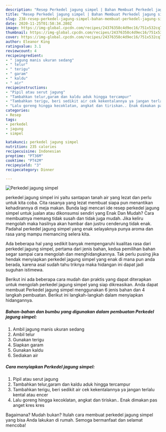 ```yaml
---
description: "Resep Perkedel jagung simpel | Bahan Membuat Perkedel jagung simpel Yang Sedap"
title: "Resep Perkedel jagung simpel | Bahan Membuat Perkedel jagung simpel Yang Sedap"
slug: 238-resep-perkedel-jagung-simpel-bahan-membuat-perkedel-jagung-simpel-yang-sedap
date: 2020-11-25T01:58:34.280Z
image: https://img-global.cpcdn.com/recipes/24376358c4d9ec16/751x532cq70/perkedel-jagung-simpel-foto-resep-utama.jpg
thumbnail: https://img-global.cpcdn.com/recipes/24376358c4d9ec16/751x532cq70/perkedel-jagung-simpel-foto-resep-utama.jpg
cover: https://img-global.cpcdn.com/recipes/24376358c4d9ec16/751x532cq70/perkedel-jagung-simpel-foto-resep-utama.jpg
author: Eleanor King
ratingvalue: 3.1
reviewcount: 4
recipeingredient:
- " jagung manis ukuran sedang"
- " telur"
- " terigu"
- " garam"
- " kaldu"
- " air"
recipeinstructions:
- "Pipil atau serut jagung"
- "Tambahkan telur,garam dan kaldu aduk hingga tercampur"
- "Tambahkan terigu, beri sedikit air cek kekentalannya ya jangan terlalu kental atau encer"
- "Lalu goreng hingga kecoklatan, angkat dan tiriskan.. Enak dimakan pas anget kres kres"
categories:
- Resep
tags:
- perkedel
- jagung
- simpel

katakunci: perkedel jagung simpel 
nutrition: 235 calories
recipecuisine: Indonesian
preptime: "PT36M"
cooktime: "PT42M"
recipeyield: "3"
recipecategory: Dinner

---
```



![Perkedel jagung simpel](https://img-global.cpcdn.com/recipes/24376358c4d9ec16/751x532cq70/perkedel-jagung-simpel-foto-resep-utama.jpg)


perkedel jagung simpel ini yaitu santapan tanah air yang lezat dan perlu untuk kita coba. Cita rasanya yang lezat membuat siapa pun menantikan kehadirannya di meja makan.
Bunda lagi mencari ide resep perkedel jagung simpel untuk jualan atau dikonsumsi sendiri yang Enak Dan Mudah? Cara membuatnya memang tidak susah dan tidak juga mudah. Jika keliru mengolah maka hasilnya akan hambar dan justru cenderung tidak enak. Padahal perkedel jagung simpel yang enak selayaknya punya aroma dan rasa yang mampu memancing selera kita.



Ada beberapa hal yang sedikit banyak mempengaruhi kualitas rasa dari perkedel jagung simpel, pertama dari jenis bahan, kedua pemilihan bahan segar sampai cara mengolah dan menghidangkannya. Tak perlu pusing jika hendak menyiapkan perkedel jagung simpel yang enak di mana pun anda berada, karena asal sudah tahu triknya maka hidangan ini dapat jadi suguhan istimewa.


Berikut ini ada beberapa cara mudah dan praktis yang dapat diterapkan untuk mengolah perkedel jagung simpel yang siap dikreasikan. Anda dapat membuat Perkedel jagung simpel menggunakan 6 jenis bahan dan 4 langkah pembuatan. Berikut ini langkah-langkah dalam menyiapkan hidangannya.

<!--inarticleads1-->

##### Bahan-bahan dan bumbu yang digunakan dalam pembuatan Perkedel jagung simpel:

1. Ambil  jagung manis ukuran sedang
1. Ambil  telur
1. Gunakan  terigu
1. Siapkan  garam
1. Gunakan  kaldu
1. Sediakan  air




<!--inarticleads2-->

##### Cara menyiapkan Perkedel jagung simpel:

1. Pipil atau serut jagung
1. Tambahkan telur,garam dan kaldu aduk hingga tercampur
1. Tambahkan terigu, beri sedikit air cek kekentalannya ya jangan terlalu kental atau encer
1. Lalu goreng hingga kecoklatan, angkat dan tiriskan.. Enak dimakan pas anget kres kres




Bagaimana? Mudah bukan? Itulah cara membuat perkedel jagung simpel yang bisa Anda lakukan di rumah. Semoga bermanfaat dan selamat mencoba!

